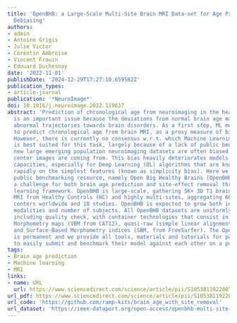 ```yaml
---
title: 'OpenBHB: a Large-Scale Multi-Site Brain MRI Data-set for Age Prediction and
  Debiasing'
authors:
- admin
- Antoine Grigis
- Julie Victor
- Corentin Ambroise
- Vincent Frouin
- Edouard Duchesnay
date: '2022-11-01'
publishDate: '2024-12-29T17:27:10.659582Z'
publication_types:
- article-journal
publication: '*NeuroImage*'
doi: 10.1016/j.neuroimage.2022.119637
abstract: 'Prediction of chronological age from neuroimaging in the healthy population
  is an important issue because the deviations from normal brain age may highlight
  abnormal trajectories towards brain disorders. As a first step, ML models have emerged
  to predict chronological age from brain MRI, as a proxy measure of biological age.
  However, there is currently no consensus w.r.t. which Machine Learning (ML) model
  is best suited for this task, largely because of a lack of public benchmark. Furthermore,
  new large emerging population neuroimaging datasets are often biased by the acquisition
  center images are coming from. This bias heavily deteriorates models generalization
  capacities, especially for Deep Learning (DL) algorithms that are known to overfit
  rapidly on the simplest features (known as simplicity bias). Here we propose a new
  public benchmarking resource, namely Open Big Healthy Brains (OpenBHB), along with
  a challenge for both brain age prediction and site-effect removal through a representation
  learning framework. OpenBHB is large-scale, gathering 5K+ 3D T1 brain
  MRI from Healthy Controls (HC) and highly multi-sites, aggregating 60+
  centers worldwide and 10 studies. OpenBHB is expected to grow both in terms of available
  modalities and number of subjects. All OpenBHB datasets are uniformly preprocessed,
  including quality check, with container technologies that consist in: 3D Voxel-Based
  Morphometry maps (VBM from CAT12), quasi-raw (simple linear alignment of images),
  and Surface-Based Morphometry indices (SBM, from FreeSurfer). The OpenBHB challenge
  is permanent and we provide all tools, materials and tutorials for participants
  to easily submit and benchmark their model against each other on a public leaderboard.'
tags:
- Brain age prediction
- Machine learning
- MRI
links:
- name: URL
  url: https://www.sciencedirect.com/science/article/pii/S1053811922007522
url_pdf: https://www.sciencedirect.com/science/article/pii/S1053811922007522
url_code: 'https://github.com/ramp-kits/brain_age_with_site_removal'
url_dataset: 'https://ieee-dataport.org/open-access/openbhb-multi-site-brain-mri-dataset-age-prediction-and-debiasing'
---
```

